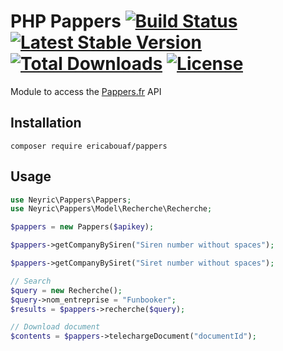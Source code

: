 # PHP Pappers [![Build Status](https://travis-ci.com/ericabouaf/php-pappers.svg?branch=main)](https://travis-ci.com/github/ericabouaf/php-pappers) [![Latest Stable Version](https://poser.pugx.org/ericabouaf/pappers/v/stable)](https://packagist.org/packages/ericabouaf/pappers) [![Total Downloads](https://poser.pugx.org/ericabouaf/pappers/downloads)](https://packagist.org/packages/ericabouaf/pappers) [![License](https://poser.pugx.org/ericabouaf/pappers/license)](https://packagist.org/packages/ericabouaf/pappers)

Module to access the [Pappers.fr](https://www.pappers.fr/) API

## Installation

    composer require ericabouaf/pappers

## Usage

```php
use Neyric\Pappers\Pappers;
use Neyric\Pappers\Model\Recherche\Recherche;

$pappers = new Pappers($apikey);

$pappers->getCompanyBySiren("Siren number without spaces");

$pappers->getCompanyBySiret("Siret number without spaces");

// Search
$query = new Recherche();
$query->nom_entreprise = "Funbooker";
$results = $pappers->recherche($query);

// Download document
$contents = $pappers->telechargeDocument("documentId");
```

